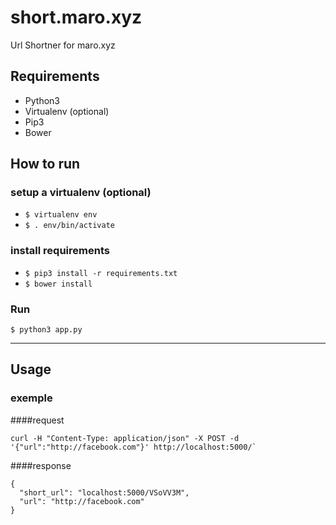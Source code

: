 # short.maro.xyz
Url Shortner for maro.xyz

## Requirements
* Python3
* Virtualenv (optional)
* Pip3
* Bower

## How to run

### setup a virtualenv (optional)
* `$ virtualenv env`
* `$ . env/bin/activate`

### install requirements
* `$ pip3 install -r requirements.txt`
* `$ bower install`

### Run
`$ python3 app.py`

---

## Usage

### exemple
####request
```
curl -H "Content-Type: application/json" -X POST -d '{"url":"http://facebook.com"}' http://localhost:5000/`
```
####response
```
{
  "short_url": "localhost:5000/VSoVV3M",
  "url": "http://facebook.com"
}
```
